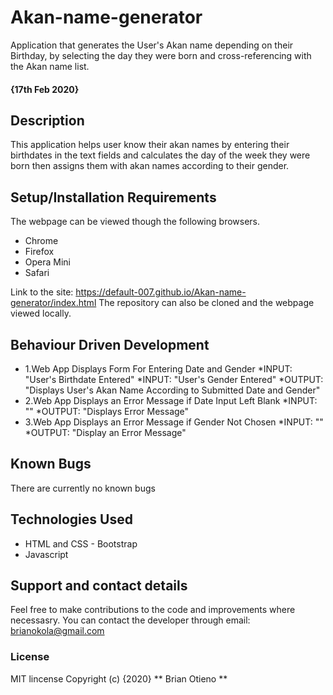 # Akan-name-generator
Application that generates the User's Akan name depending on their Birthday, by selecting the day they were born and cross-referencing with the Akan name list.
#### {17th Feb 2020}

## Description
This application helps user know their akan names by entering their birthdates in the text fields and calculates the day of the week they were born then assigns them with akan names according to their gender.
## Setup/Installation Requirements
The webpage can be viewed though the following browsers.
* Chrome
* Firefox
* Opera Mini
* Safari

Link to the site: https://default-007.github.io/Akan-name-generator/index.html
The repository can also be cloned and the webpage viewed locally.
## Behaviour Driven Development
* 1.Web App Displays Form For Entering Date and Gender
	*INPUT: "User's Birthdate Entered"
	*INPUT: "User's Gender Entered"
	*OUTPUT: "Displays User's Akan Name According to Submitted Date and Gender"
* 2.Web App Displays an Error Message if Date Input Left Blank
	*INPUT: ""
	*OUTPUT: "Displays Error Message"
* 3.Web App Displays an Error Message if Gender Not Chosen
	*INPUT: ""
	*OUTPUT: "Display an Error Message"
## Known Bugs
There are currently no known bugs
## Technologies Used
* HTML and CSS - Bootstrap
* Javascript
## Support and contact details
Feel free to make contributions to the code and improvements where necessasry.
You can contact the developer through email: brianokola@gmail.com
### License

MIT lincense Copyright (c) {2020} ** Brian Otieno **
